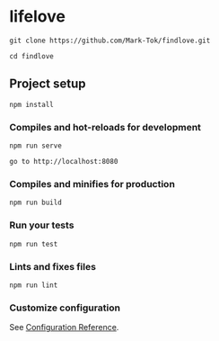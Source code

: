 # lifelove
```
git clone https://github.com/Mark-Tok/findlove.git

cd findlove
```

## Project setup
```
npm install
```

### Compiles and hot-reloads for development
```
npm run serve

go to http://localhost:8080
```

### Compiles and minifies for production
```
npm run build
```

### Run your tests
```
npm run test
```

### Lints and fixes files
```
npm run lint
```

### Customize configuration
See [Configuration Reference](https://cli.vuejs.org/config/).
